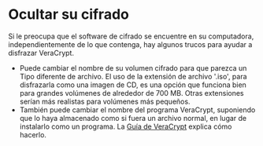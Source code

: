 [Title]: # (Ocultando tu cifrado)
[Order]: # (3)

# Ocultar su cifrado

Si le preocupa que el software de cifrado se encuentre en su computadora, independientemente de lo que contenga, hay algunos trucos para ayudar a disfrazar VeraCrypt.
 
* Puede cambiar el nombre de su volumen cifrado para que parezca un Tipo diferente de archivo. El uso de la extensión de archivo '.iso', para disfrazarla como una imagen de CD, es una opción que funciona bien para grandes volúmenes de alrededor de 700 MB. Otras extensiones serían más realistas para volúmenes más pequeños.  
* También puede cambiar el nombre del programa VeraCrypt, suponiendo que lo haya almacenado como si fuera un archivo normal, en lugar de instalarlo como un programa. La [Guía de VeraCrypt](umbrella://lesson/veracrypt) explica cómo hacerlo.